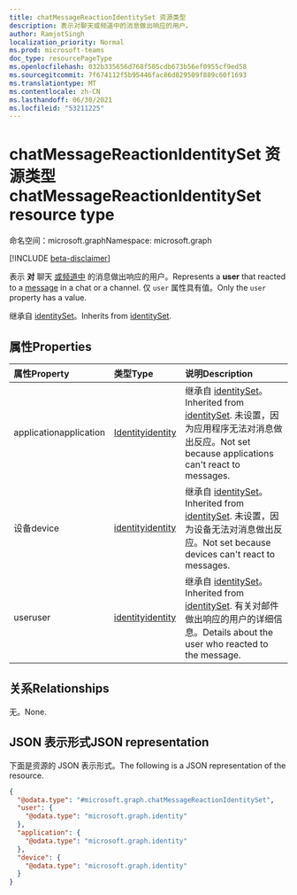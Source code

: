 ```yaml
---
title: chatMessageReactionIdentitySet 资源类型
description: 表示对聊天或频道中的消息做出响应的用户。
author: RamjotSingh
localization_priority: Normal
ms.prod: microsoft-teams
doc_type: resourcePageType
ms.openlocfilehash: 032b335656d768f505cdb673b56ef0955cf9ed58
ms.sourcegitcommit: 7f674112f5b95446fac86d829509f889c60f1693
ms.translationtype: MT
ms.contentlocale: zh-CN
ms.lasthandoff: 06/30/2021
ms.locfileid: "53211225"
---
```

# <a name="chatmessagereactionidentityset-resource-type"></a><span data-ttu-id="5de2f-103">chatMessageReactionIdentitySet 资源类型</span><span class="sxs-lookup"><span data-stu-id="5de2f-103">chatMessageReactionIdentitySet resource type</span></span>

<span data-ttu-id="5de2f-104">命名空间：microsoft.graph</span><span class="sxs-lookup"><span data-stu-id="5de2f-104">Namespace: microsoft.graph</span></span>

[!INCLUDE [beta-disclaimer](../../includes/beta-disclaimer.md)]

<span data-ttu-id="5de2f-105">表示 **对** 聊天 [或频道中](../resources/chatmessage.md) 的消息做出响应的用户。</span><span class="sxs-lookup"><span data-stu-id="5de2f-105">Represents a **user** that reacted to a [message](../resources/chatmessage.md) in a chat or a channel.</span></span> <span data-ttu-id="5de2f-106">仅 `user` 属性具有值。</span><span class="sxs-lookup"><span data-stu-id="5de2f-106">Only the `user` property has a value.</span></span>


<span data-ttu-id="5de2f-107">继承自 [identitySet](../resources/identityset.md)。</span><span class="sxs-lookup"><span data-stu-id="5de2f-107">Inherits from [identitySet](../resources/identityset.md).</span></span>

## <a name="properties"></a><span data-ttu-id="5de2f-108">属性</span><span class="sxs-lookup"><span data-stu-id="5de2f-108">Properties</span></span>
|<span data-ttu-id="5de2f-109">属性</span><span class="sxs-lookup"><span data-stu-id="5de2f-109">Property</span></span>|<span data-ttu-id="5de2f-110">类型</span><span class="sxs-lookup"><span data-stu-id="5de2f-110">Type</span></span>|<span data-ttu-id="5de2f-111">说明</span><span class="sxs-lookup"><span data-stu-id="5de2f-111">Description</span></span>|
|:---|:---|:---|
|<span data-ttu-id="5de2f-112">application</span><span class="sxs-lookup"><span data-stu-id="5de2f-112">application</span></span>|[<span data-ttu-id="5de2f-113">Identity</span><span class="sxs-lookup"><span data-stu-id="5de2f-113">identity</span></span>](../resources/identity.md)|<span data-ttu-id="5de2f-114">继承自 [identitySet](../resources/identityset.md)。</span><span class="sxs-lookup"><span data-stu-id="5de2f-114">Inherited from [identitySet](../resources/identityset.md).</span></span> <span data-ttu-id="5de2f-115">未设置，因为应用程序无法对消息做出反应。</span><span class="sxs-lookup"><span data-stu-id="5de2f-115">Not set because applications can't react to messages.</span></span>|
|<span data-ttu-id="5de2f-116">设备</span><span class="sxs-lookup"><span data-stu-id="5de2f-116">device</span></span>|[<span data-ttu-id="5de2f-117">identity</span><span class="sxs-lookup"><span data-stu-id="5de2f-117">identity</span></span>](../resources/identity.md)|<span data-ttu-id="5de2f-118">继承自 [identitySet](../resources/identityset.md)。</span><span class="sxs-lookup"><span data-stu-id="5de2f-118">Inherited from [identitySet](../resources/identityset.md).</span></span> <span data-ttu-id="5de2f-119">未设置，因为设备无法对消息做出反应。</span><span class="sxs-lookup"><span data-stu-id="5de2f-119">Not set because devices can't react to messages.</span></span>|
|<span data-ttu-id="5de2f-120">user</span><span class="sxs-lookup"><span data-stu-id="5de2f-120">user</span></span>|[<span data-ttu-id="5de2f-121">identity</span><span class="sxs-lookup"><span data-stu-id="5de2f-121">identity</span></span>](../resources/identity.md)|<span data-ttu-id="5de2f-122">继承自 [identitySet](../resources/identityset.md)。</span><span class="sxs-lookup"><span data-stu-id="5de2f-122">Inherited from [identitySet](../resources/identityset.md).</span></span> <span data-ttu-id="5de2f-123">有关对邮件做出响应的用户的详细信息。</span><span class="sxs-lookup"><span data-stu-id="5de2f-123">Details about the user who reacted to the message.</span></span>|

## <a name="relationships"></a><span data-ttu-id="5de2f-124">关系</span><span class="sxs-lookup"><span data-stu-id="5de2f-124">Relationships</span></span>
<span data-ttu-id="5de2f-125">无。</span><span class="sxs-lookup"><span data-stu-id="5de2f-125">None.</span></span>

## <a name="json-representation"></a><span data-ttu-id="5de2f-126">JSON 表示形式</span><span class="sxs-lookup"><span data-stu-id="5de2f-126">JSON representation</span></span>
<span data-ttu-id="5de2f-127">下面是资源的 JSON 表示形式。</span><span class="sxs-lookup"><span data-stu-id="5de2f-127">The following is a JSON representation of the resource.</span></span>
<!-- {
  "blockType": "resource",
  "@odata.type": "microsoft.graph.chatMessageReactionIdentitySet"
}
-->
``` json
{
  "@odata.type": "#microsoft.graph.chatMessageReactionIdentitySet",
  "user": {
    "@odata.type": "microsoft.graph.identity"
  },
  "application": {
    "@odata.type": "microsoft.graph.identity"
  },
  "device": {
    "@odata.type": "microsoft.graph.identity"
  }
}
```

